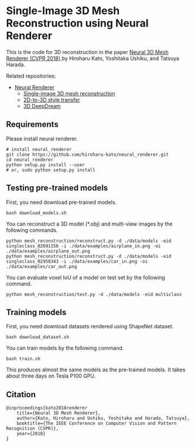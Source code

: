 # Single-Image 3D Mesh Reconstruction using Neural Renderer

This is the code for 3D reconstruction in the paper [Neural 3D Mesh Renderer (CVPR 2018) ](http://hiroharu-kato.com/projects_en/neural_renderer.html) by Hiroharu Kato, Yoshitaka Ushiku, and Tatsuya Harada.

Related repositories:
* [Neural Renderer](https://github.com/hiroharu-kato/neural_renderer)
    * [Single-image 3D mesh reconstruction](https://github.com/hiroharu-kato/mesh_reconstruction)
    * [2D-to-3D style transfer](https://github.com/hiroharu-kato/style_transfer_3d)
    * [3D DeepDream](https://github.com/hiroharu-kato/deep_dream_3d)


## Requirements
Please install neural renderer.
```
# install neural_renderer
git clone https://github.com/hiroharu-kato/neural_renderer.git
cd neural_renderer
python setup.py install --user
# or, sudo python setup.py install
```

## Testing pre-trained models
First, you need download pre-trained models.
```
bash download_models.sh
```

You can reconstruct a 3D model (*.obj) and multi-view images by the following commands.
```
python mesh_reconstruction/reconstruct.py -d ./data/models -eid singleclass_02691156 -i ./data/examples/airplane_in.png -oi ./data/examples/airplane_out.png
python mesh_reconstruction/reconstruct.py -d ./data/models -eid singleclass_02958343 -i ./data/examples/car_in.png -oi ./data/examples/car_out.png
```

You can evaluate voxel IoU of a model on test set by the following command.
```
python mesh_reconstruction/test.py -d ./data/models -eid multiclass
```

## Training models
First, you need download datasets rendered using ShapeNet dataset.
```
bash download_dataset.sh
```

You can train models by the following command. 
```
bash train.sh
```
This produces almost the same models as the pre-trained models. It takes about three days on Tesla P100 GPU.


## Citation
```
@inproceedings{kato2018renderer
    title={Neural 3D Mesh Renderer},
    author={Kato, Hiroharu and Ushiku, Yoshitaka and Harada, Tatsuya},
    booktitle={The IEEE Conference on Computer Vision and Pattern Recognition (CVPR)},
    year={2018}
}
```
